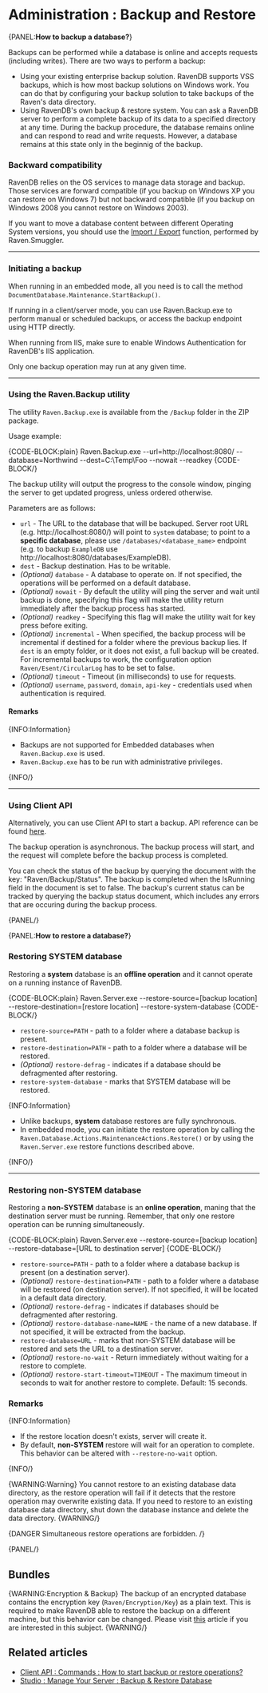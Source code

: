 # Administration : Backup and Restore

{PANEL:**How to backup a database?**}

Backups can be performed while a database is online and accepts requests (including writes). There are two ways to perform a backup:

* Using your existing enterprise backup solution. RavenDB supports VSS backups, which is how most backup solutions on Windows work. You can do that by configuring your backup solution to take backups of the Raven's data directory. 
* Using RavenDB's own backup & restore system. You can ask a RavenDB server to perform a complete backup of its data to a specified directory at any time. During the backup procedure, the database remains online and can respond to read and write requests. However, a database remains at this state only in the beginnig of the backup.

### Backward compatibility

RavenDB relies on the OS services to manage data storage and backup. Those services are forward compatible (if you backup on Windows XP you can restore on Windows 7) but not  backward compatible (if you backup on Windows 2008 you cannot restore on Windows 2003).

If you want to move a database content between different Operating System versions, you should use the [Import / Export](../../server/administration/exporting-and-importing-data) function, performed by Raven.Smuggler.

<hr />

### Initiating a backup

When running in an embedded mode, all you need is to call the method `DocumentDatabase.Maintenance.StartBackup()`.

If running in a client/server mode, you can use Raven.Backup.exe to perform manual or scheduled backups, or access the backup endpoint using HTTP directly.

When running from IIS, make sure to enable Windows Authentication for RavenDB's IIS application.

Only one backup operation may run at any given time.

<hr />

### Using the Raven.Backup utility

The utility `Raven.Backup.exe` is available from the `/Backup` folder in the ZIP package.

Usage example:

{CODE-BLOCK:plain}
    Raven.Backup.exe --url=http://localhost:8080/ --database=Northwind --dest=C:\Temp\Foo --nowait --readkey
{CODE-BLOCK/}

The backup utility will output the progress to the console window, pinging the server to get updated progress, unless ordered otherwise.

Parameters are as follows:

* `url` - The URL to the database that will be backuped. Server root URL (e.g. http://localhost:8080/) will point to `system` database; to point to a **specific database**, please use `/databases/<database_name>` endpoint (e.g. to backup `ExampleDB` use http://localhost:8080/databases/ExampleDB).     
* `dest` - Backup destination. Has to be writable.
* _(Optional)_ `database` - A database to operate on. If not specified, the operations will be performed on a default database.
* _(Optional)_ `nowait` - By default the utility will ping the server and wait until backup is done, specifying this flag will make the utility return immediately after the backup process has started.
* _(Optional)_ `readkey` - Specifying this flag will make the utility wait for key press before exiting.
* _(Optional)_ `incremental` - When specified, the backup process will be incremental if destined for a folder where the previous backup lies. If `dest` is an empty folder, or it does not exist, a full backup will be created. For incremental backups to work, the configuration option `Raven/Esent/CircularLog` has to be set to false.
* _(Optional)_ `timeout` - Timeout (in milliseconds) to use for requests.
* _(Optional)_ `username`, `password`, `domain`, `api-key` - credentials used when authentication is required.

#### Remarks

{INFO:Information}

- Backups are not supported for Embedded databases when `Raven.Backup.exe` is used.
- `Raven.Backup.exe` has to be run with administrative privileges.

{INFO/}

<hr />

### Using Client API

Alternatively, you can use Client API to start a backup. API reference can be found [here](../../client-api/commands/how-to/start-backup-restore-operations).

The backup operation is asynchronous. The backup process will start, and the request will complete before the backup process is completed.

You can check the status of the backup by querying the document with the key: "Raven/Backup/Status". The backup is completed when the IsRunning field in the document is set to false. The backup's current status can be tracked by querying the backup status document, which includes any errors that are occuring during the backup process.

{PANEL/}

{PANEL:**How to restore a database?**}

### Restoring SYSTEM database

Restoring a **system** database is an **offline operation** and it cannot operate on a running instance of RavenDB.

{CODE-BLOCK:plain}
    Raven.Server.exe --restore-source=[backup location] --restore-destination=[restore location] --restore-system-database
{CODE-BLOCK/}

- `restore-source=PATH` - path to a folder where a database backup is present.
- `restore-destination=PATH` - path to a folder where a database will be restored.
- _(Optional)_ `restore-defrag` - indicates if a database should be defragmented after restoring.
- `restore-system-database` - marks that SYSTEM database will be restored.
 
{INFO:Information}

- Unlike backups, **system** database restores are fully synchronous.
- In embedded mode, you can initiate the restore operation by calling  the `Raven.Database.Actions.MaintenanceActions.Restore()` or by using the `Raven.Server.exe` restore functions described above.

{INFO/}

<hr />

### Restoring non-SYSTEM database

Restoring a **non-SYSTEM** database is an **online operation**, maning that the destination server must be running. Remember, that only one restore operation can be running simultaneously.

{CODE-BLOCK:plain}
    Raven.Server.exe --restore-source=[backup location] --restore-database=[URL to destination server]
{CODE-BLOCK/}

- `restore-source=PATH` - path to a folder where a database backup is present (on a destination server).
- _(Optional)_ `restore-destination=PATH` - path to a folder where a database will be restored (on destination server). If not specified, it will be located in a default data directory.
- _(Optional)_ `restore-defrag` - indicates if databases should be defragmented after restoring.
- _(Optional)_ `restore-database-name=NAME` - the name of a new database. If not specified, it will be extracted from the backup.
- `restore-database=URL` - marks that non-SYSTEM database will be restored and sets the URL to a destination server.
- _(Optional)_ `restore-no-wait` - Return immediately without waiting for a restore to complete.
- _(Optional)_ `restore-start-timeout=TIMEOUT` - The maximum timeout in seconds to wait for another restore to complete. Default: 15 seconds.

### Remarks

{INFO:Information}

- If the restore location doesn't exists, server will create it.
- By default, **non-SYSTEM** restore will wait for an operation to complete. This behavior can be altered with `--restore-no-wait` option.

{INFO/}

{WARNING:Warning}
You cannot restore to an existing database data directory, as the restore operation will fail if it detects that the restore operation may overwrite existing data. If you need to restore to an existing database data directory, shut down the database instance and delete the data directory.
{WARNING/}

{DANGER Simultaneous restore operations are forbidden. /}

{PANEL/}

## Bundles

{WARNING:Encryption & Backup} 
The backup of an encrypted database contains the encryption key (`Raven/Encryption/Key`) as a plain text. This is required to make RavenDB able to restore the backup on a different machine, but this behavior can be changed. Please visit [this](../../server/bundles/encryption#encryption--backups) article if you are interested in this subject.
{WARNING/}

## Related articles

- [Client API : Commands : How to start backup or restore operations?](../../client-api/commands/how-to/start-backup-restore-operations)
- [Studio : Manage Your Server : Backup & Restore Database](../../studio/management/backup-restore-database)